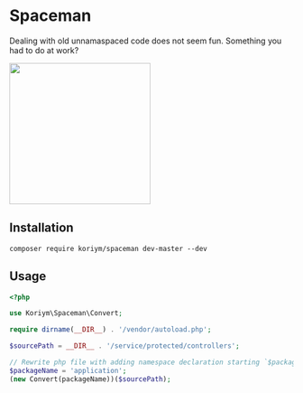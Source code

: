 # Spaceman

Dealing with old unnamaspaced code does not seem fun. Something you had to do at work?

<img src="https://user-images.githubusercontent.com/529021/64026400-a6b6f400-cb79-11e9-9fd0-f14dcf424e67.png" width=250>

## Installation

```
composer require koriym/spaceman dev-master --dev
```

## Usage

```php
<?php

use Koriym\Spaceman\Convert;

require dirname(__DIR__) . '/vendor/autoload.php';

$sourcePath = __DIR__ . '/service/protected/controllers';

// Rewrite php file with adding namespace declaration starting `$packageName` on directory basis
$packageName = 'application';
(new Convert(packageName))($sourcePath);
```
